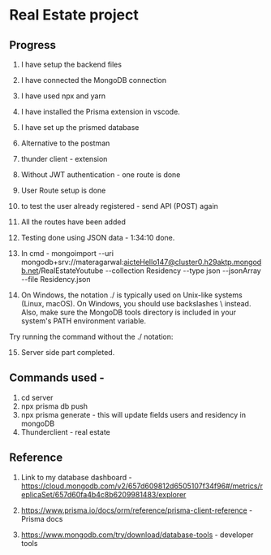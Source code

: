 # Real Estate project


## Progress

1. I have setup the backend files
2. I have connected the MongoDB connection
3. I have used npx and yarn
4. I have installed the Prisma extension in vscode.
5. I have set up the prismed database
6. Alternative to the postman
7. thunder client - extension
8. Without JWT authentication - one route is done
9. User Route setup is done
10. to test the user already registered - send API (POST) again
11. All the routes have been added
12. Testing done using JSON data - 1:34:10 done.
13. In cmd - mongoimport --uri mongodb+srv://materagarwal:aicteHello147@cluster0.h29aktp.mongodb.net/RealEstateYoutube --collection Residency --type json --jsonArray --file Residency.json

14. On Windows, the notation ./ is typically used on Unix-like systems (Linux, macOS). On Windows, you should use backslashes \ instead. Also, make sure the MongoDB tools directory is included in your system's PATH environment variable.

Try running the command without the ./ notation:

15. Server side part completed.


## Commands used - 

1. cd server
2. npx prisma db push
3. npx prisma generate - this will update fields users and residency in mongoDB
4. Thunderclient - real estate



## Reference

1. Link to my database dashboard - https://cloud.mongodb.com/v2/657d609812d6505107f34f96#/metrics/replicaSet/657d60fa4b4c8b6209981483/explorer

2. https://www.prisma.io/docs/orm/reference/prisma-client-reference - Prisma docs

3. https://www.mongodb.com/try/download/database-tools - developer tools



